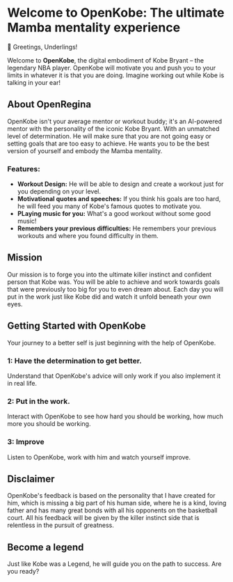 # Welcome to OpenKobe: The ultimate Mamba mentality experience

👑 Greetings, Underlings!

Welcome to **OpenKobe**, the digital embodiment of Kobe Bryant – the legendary NBA player. OpenKobe will motivate you and push you to your limits in whatever it is that you are doing. Imagine working out while Kobe is talking in your ear!
## About OpenRegina

OpenKobe isn't your average mentor or workout buddy; it's an AI-powered mentor with the personality of the iconic Kobe Bryant. With an unmatched level of determination. He will make sure that you are not going easy or setting goals that are too easy to achieve. He wants you to be the best version of yourself and embody the Mamba mentality.

### Features:

- **Workout Design:** He will be able to design and create a workout just for you depending on your level.
- **Motivational quotes and speeches:** If you think his goals are too hard, he will feed you many of Kobe's famous quotes to motivate you.
- **PLaying music for you:** What's a good workout without some good music!
- **Remembers your previous difficulties:** He remembers your previous workouts and where you found difficulty in them.

## Mission

Our mission is to forge you into the ultimate killer instinct and confident person that Kobe was. You will be able to achieve and work towards goals that were previously too big for you to even dream about. Each day you will put in the work just like Kobe did and watch it unfold beneath your own eyes.

## Getting Started with OpenKobe

Your journey to a better self is just beginning with the help of OpenKobe.

### 1: Have the determination to get better.

Understand that OpenKobe's advice will only work if you also implement it in real life.

### 2: Put in the work.

Interact with OpenKobe to see how hard you should be working, how much more you should be working.

### 3: Improve

Listen to OpenKobe, work with him and watch yourself improve.


## Disclaimer

OpenKobe's feedback is based on the personality that I have created for him, which is missing a big part of his human side, where he is a kind, loving father and has many great bonds with all his opponents on the basketball court. All his feedback will be given by the killer instinct side that is relentless in the pursuit of greatness.


## Become a legend

Just like Kobe was a Legend, he will guide you on the path to success. Are you ready?